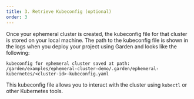 ```yaml
---
title: 3. Retrieve Kubeconfig (optional)
order: 3
---
```


Once your ephemeral cluster is created, the kubeconfig file for that cluster is stored on your local machine. The path to the kubeconfig file is shown in the logs when you deploy your project using Garden and looks like the following:
```
kubeconfig for ephemeral cluster saved at path: /garden/examples/ephemeral-cluster-demo/.garden/ephemeral-kubernetes/<cluster-id>-kubeconfig.yaml
```

This kubeconfig file allows you to interact with the cluster using `kubectl` or other Kubernetes tools.
